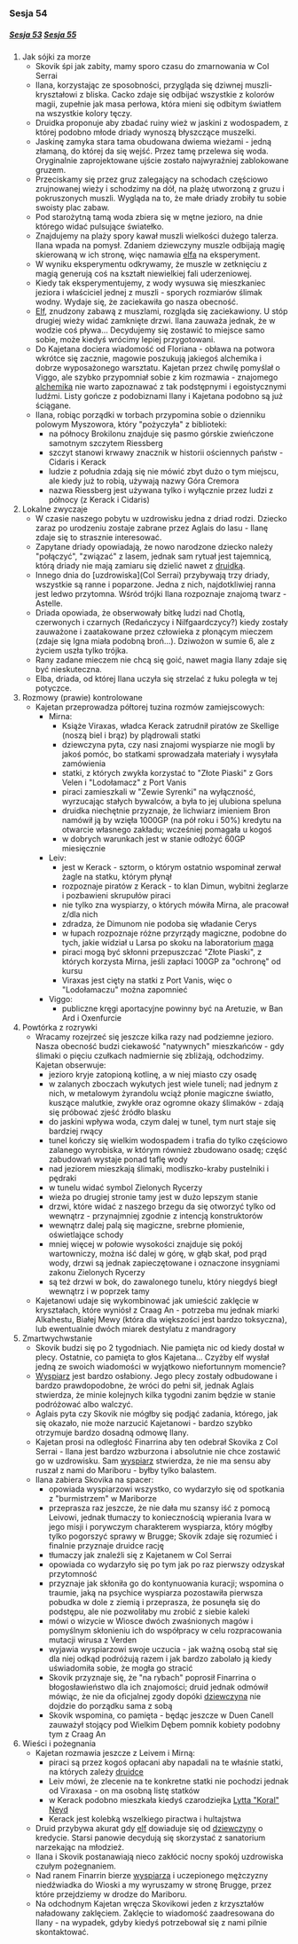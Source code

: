 ### Sesja 54
##### [Sesja 53](#sesja-053) [Sesja 55](#sesja-055)
1. Jak sójki za morze
    - Skovik śpi jak zabity, mamy sporo czasu do zmarnowania w Col Serrai
    - Ilana, korzystając ze sposobności, przygląda się dziwnej muszli-kryształowi z bliska. Cacko zdaje się odbijać wszystkie z kolorów magii, zupełnie jak masa perłowa, która mieni się odbitym światłem na wszystkie kolory tęczy.
    - Druidka proponuje aby zbadać ruiny wież w jaskini z wodospadem, z której podobno młode driady wynoszą błyszczące muszelki. 
    - Jaskinę zamyka stara tama obudowana dwiema wieżami - jedną złamaną, do której da się wejść. Przez tamę przelewa się woda. Oryginalnie zaprojektowane ujście zostało najwyraźniej zablokowane gruzem.
    - Przeciskamy się przez gruz zalegający na schodach częściowo zrujnowanej wieży i schodzimy na dół, na plażę utworzoną z gruzu i pokruszonych muszli. Wygląda na to, że małe driady zrobiły tu sobie swoisty plac zabaw.
    - Pod starożytną tamą woda zbiera się w mętne jezioro, na dnie którego widać pulsujące światełko.
    - Znajdujemy na plaży spory kawał muszli wielkości dużego talerza. Ilana wpada na pomysł. Zdaniem dziewczyny muszle odbijają magię skierowaną w ich stronę, więc namawia [elfa](Kajetan) na eksperyment.
    - W wyniku eksperymentu odkrywamy, że muszle w zetknięciu z magią generują coś na kształt niewielkiej fali uderzeniowej. 
    - Kiedy tak eksperymentujemy, z wody wysuwa się mieszkaniec jeziora i właściciel jednej z muszli - sporych rozmiarów ślimak wodny. Wydaje się, że zaciekawiła go nasza obecność.
    - [Elf](Kajetan), znudzony zabawą z muszlami, rozgląda się zaciekawiony. U stóp drugiej wieży widać zamknięte drzwi. Ilana zauważa jednak, że w wodzie coś pływa... Decydujemy się zostawić to miejsce samo sobie, może kiedyś wrócimy lepiej przygotowani.
    - Do Kajetana dociera wiadomość od Floriana - obława na potwora wkrótce się zacznie, magowie poszukują jakiegoś alchemika i dobrze wyposażonego warsztatu. Kajetan przez chwilę pomyślał o Viggo, ale szybko przypomniał sobie z kim rozmawia - znajomego [alchemika](Viggo) nie warto zapoznawać z tak podstępnymi i egoistycznymi ludźmi. Listy gończe z podobiznami Ilany i Kajetana podobno są już ściągane.
    - Ilana, robiąc porządki w torbach przypomina sobie o dzienniku polowym Myszowora, który "pożyczyła" z biblioteki:
        - na północy Brokilonu znajduje się pasmo górskie zwieńczone samotnym szczytem Riessberg
        - szczyt stanowi krwawy znacznik w historii ościennych państw - Cidaris i Kerack
        - ludzie z południa zdają się nie mówić zbyt dużo o tym miejscu, ale kiedy już to robią, używają nazwy Góra Cremora
        - nazwa Riessberg jest używana tylko i wyłącznie przez ludzi z północy (z Kerack i Cidaris)
2. Lokalne zwyczaje
    - W czasie naszego pobytu w uzdrowisku jedna z driad rodzi. Dziecko zaraz po urodzeniu zostaje zabrane przez Aglais do lasu - Ilanę zdaje się to strasznie interesować.
    - Zapytane driady opowiadają, że nowo narodzone dziecko należy "połączyć", "związać" z lasem, jednak sam rytuał jest tajemnicą, którą driady nie mają zamiaru się dzielić nawet z [druidką](Ilana).
    - Innego dnia do [uzdrowiska](Col Serrai) przybywają trzy driady, wszystkie są ranne i poparzone. Jedna z nich, najdotkliwiej ranna jest ledwo przytomna. Wśród trójki Ilana rozpoznaje znajomą twarz - Astelle. 
    - Driada opowiada, że obserwowały bitkę ludzi nad Chotlą, czerwonych i czarnych (Redańczycy i Nilfgaardczycy?) kiedy zostały zauważone i zaatakowane przez człowieka z płonącym mieczem (zdaje się Igna miała podobną broń...). Dziwożon w sumie 6, ale z życiem uszła tylko trójka.
    - Rany zadane mieczem nie chcą się goić, nawet magia Ilany zdaje się być nieskuteczna.
    - Elba, driada, od której Ilana uczyła się strzelać z łuku poległa w tej potyczce.
3. Rozmowy (prawie) kontrolowane
    - Kajetan przeprowadza półtorej tuzina rozmów zamiejscowych:
        - Mirna:
            - Książe Viraxas, władca Kerack zatrudnił piratów ze Skellige (noszą biel i brąz) by plądrowali statki
            - dziewczyna pyta, czy nasi znajomi wyspiarze nie mogli by jakoś pomóc, bo statkami sprowadzała materiały i wysyłała zamówienia
            - statki, z których zwykła korzystać to "Złote Piaski" z Gors Velen i "Lodołamacz" z Port Vanis
            - piraci zamieszkali w "Zewie Syrenki" na wyłączność, wyrzucając stałych bywalców, a była to jej ulubiona speluna
            - druidka niechętnie przyznaje, że lichwiarz imieniem Bron namówił ją by wzięła 1000GP (na pół roku i 50%) kredytu na otwarcie własnego zakładu; wcześniej pomagała u kogoś
            - w dobrych warunkach jest w stanie odłożyć 60GP miesięcznie
        - Leiv:
            - jest w Kerack - sztorm, o którym ostatnio wspominał zerwał żagle na statku, którym płynął
            - rozpoznaje piratów z Kerack - to klan Dimun, wybitni żeglarze i pozbawieni skrupułów piraci
            - nie tylko zna wyspiarzy, o których mówiła Mirna, ale pracował z/dla nich 
            - zdradza, że Dimunom nie podoba się władanie Cerys
            - w łupach rozpoznaje różne przyrządy magiczne, podobne do tych, jakie widział u Larsa po skoku na laboratorium [maga](Florian)
            - piraci mogą być skłonni przepuszczać "Złote Piaski", z których korzysta Mirna, jeśli zapłaci 100GP za "ochronę" od kursu 
            - Viraxas jest cięty na statki z Port Vanis, więc o "Lodołamaczu" można zapomnieć
        - Viggo:
            - publiczne kręgi aportacyjne powinny być na Aretuzie, w Ban Ard i Oxenfurcie
4. Powtórka z rozrywki
    - Wracamy rozejrzeć się jeszcze kilka razy nad podziemne jezioro. Nasza obecność budzi ciekawość "natywnych" mieszkańców - gdy ślimaki o pięciu czułkach nadmiernie się zbliżają, odchodzimy. Kajetan obserwuje:
        - jezioro kryje zatopioną kotlinę, a w niej miasto czy osadę
        - w zalanych zboczach wykutych jest wiele tuneli; nad jednym z nich, w metalowym żyrandolu wciąż płonie magiczne światło, kuszące malutkie, zwykłe oraz ogromne okazy ślimaków - zdają się próbować zjeść źródło blasku
        - do jaskini wpływa woda, czym dalej w tunel, tym nurt staje się bardziej rwący
        - tunel kończy się wielkim wodospadem i trafia do tylko częściowo zalanego wyrobiska, w którym również zbudowano osadę; część zabudowań wystaje ponad taflę wody
        - nad jeziorem mieszkają ślimaki, modliszko-kraby pustelniki i pędraki
        - w tunelu widać symbol Zielonych Rycerzy
        - wieża po drugiej stronie tamy jest w dużo lepszym stanie
        - drzwi, które widać z naszego brzegu da się otworzyć tylko od wewnątrz - przynajmniej zgodnie z intencją konstruktorów
        - wewnątrz dalej palą się magiczne, srebrne płomienie, oświetlające schody
        - mniej więcej w połowie wysokości znajduje się pokój wartowniczy, można iść dalej w górę, w głąb skał, pod prąd wody, drzwi są jednak zapieczętowane i oznaczone insygniami zakonu Zielonych Rycerzy
        - są też drzwi w bok, do zawalonego tunelu, który niegdyś biegł wewnątrz i w poprzek tamy
    - Kajetanowi udaje się wykombinować jak umieścić zaklęcie w kryształach, które wyniósł z Craag An - potrzeba mu jednak miarki Alkahestu, Białej Mewy (która dla większości jest bardzo toksyczna), lub ewentualnie dwóch miarek destylatu z mandragory
5. Zmartwychwstanie
    - Skovik budzi się po 2 tygodniach. Nie pamięta nic od kiedy dostał w plecy. Ostatnie, co pamięta to głos Kajetana... Czyżby elf wysłał jedną ze swoich wiadomości w wyjątkowo niefortunnym momencie?
    - [Wyspiarz](Skovik) jest bardzo osłabiony. Jego plecy zostały odbudowane i bardzo prawdopodobne, że wróci do pełni sił, jednak Aglais stwierdza, że minie kolejnych kilka tygodni zanim będzie w stanie podróżować albo walczyć.
    - Aglais pyta czy Skovik nie mógłby się podjąć zadania, którego, jak się okazało, nie może narzucić Kajetanowi - bardzo szybko otrzymuje bardzo dosadną odmowę Ilany.
    - Kajetan prosi na odległość Finarrina aby ten odebrał Skovika z Col Serrai - Ilana jest bardzo wzburzona i absolutnie nie chce zostawić go w uzdrowisku. Sam [wyspiarz](Skovik) stwierdza, że nie ma sensu aby ruszał z nami do Mariboru - byłby tylko balastem.
    - Ilana zabiera Skovika na spacer: 
        - opowiada wyspiarzowi wszystko, co wydarzyło się od spotkania z "burmistrzem" w Mariborze
        - przeprasza raz jeszcze, że nie dała mu szansy iść z pomocą Leivowi, jednak tłumaczy to koniecznością wpierania Ivara w jego misji i porywczym charakterem wyspiarza, który mógłby tylko pogorszyć sprawy w Brugge; Skovik zdaje się rozumieć i finalnie przyznaje druidce rację
        - tłumaczy jak znaleźli się z Kajetanem w Col Serrai
        - opowiada co wydarzyło się po tym jak po raz pierwszy odzyskał przytomność
        - przyznaje jak skłoniła go do kontynuowania kuracji; wspomina o traumie, jaką na psychice wyspiarza pozostawiła pierwsza pobudka w dole z ziemią i przeprasza, że posunęła się do podstępu, ale nie pozwoliłaby mu zrobić z siebie kaleki
        - mówi o wizycie w Wiosce dwóch zwaśnionych magów i pomyślnym skłonieniu ich do współpracy w celu rozpracowania mutacji wirusa z Verden
        - wyjawia wyspiarzowi swoje uczucia - jak ważną osobą stał się dla niej odkąd podróżują razem i jak bardzo zabolało ją kiedy uświadomiła sobie, że mogła go stracić
        - Skovik przyznaje się, że "na rybach" poprosił Finarrina o błogosławieństwo dla ich znajomości; druid jednak odmówił mówiąc, że nie da oficjalnej zgody dopóki [dziewczyna](Ilana) nie dojdzie do porządku sama z sobą
        - Skovik wspomina, co pamięta - będąc jeszcze w Duen Canell zauważył stojący pod Wielkim Dębem pomnik kobiety podobny tym z Craag An
6. Wieści i pożegnania
    - Kajetan rozmawia jeszcze z Leivem i Mirną:
        - piraci są przez kogoś opłacani aby napadali na te właśnie statki, na których zależy [druidce](Mirna)
        - Leiv mówi, że zlecenie na te konkretne statki nie pochodzi jednak od Viraxasa - on ma osobną listę statków
        - w Kerack podobno mieszkała kiedyś czarodziejka [Lytta "Koral" Neyd](Koral)
        - Kerack jest kolebką wszelkiego piractwa i hultajstwa
    - Druid przybywa akurat gdy [elf](Kajetan) dowiaduje się od [dziewczyny](Mirna) o kredycie. <a title="Starsi Panowie Dwaj">Starsi panowie</a> decydują się skorzystać z sanatorium narzekając na młodzież.
    - Ilana i Skovik postanawiają nieco zakłócić nocny spokój uzdrowiska czułym pożegnaniem.
    - Nad ranem Finarrin bierze [wyspiarza](Skovik) i uczepionego mężczyzny niedźwiadka do Wioski a my wyruszamy w stronę Brugge, przez które przejdziemy w drodze do Mariboru.
    - Na odchodnym Kajetan wręcza Skovikowi jeden z krzyształów naładowany zaklęciem. Zaklęcie to wiadomość zaadresowana do Ilany - na wypadek, gdyby kiedyś potrzebował się z nami pilnie skontaktować.
